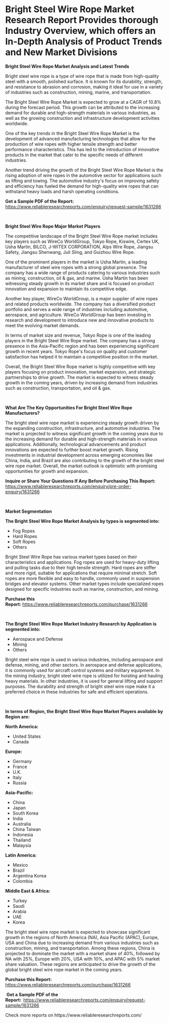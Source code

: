 <p><h1>Bright Steel Wire Rope Market Research Report Provides thorough Industry Overview, which offers an In-Depth Analysis of Product Trends and New Market Divisions</h1></p><p><strong>Bright Steel Wire Rope Market Analysis and Latest Trends</strong></p>
<p><p>Bright steel wire rope is a type of wire rope that is made from high-quality steel with a smooth, polished surface. It is known for its durability, strength, and resistance to abrasion and corrosion, making it ideal for use in a variety of industries such as construction, mining, marine, and transportation.</p><p>The Bright Steel Wire Rope Market is expected to grow at a CAGR of 10.8% during the forecast period. This growth can be attributed to the increasing demand for durable and high-strength materials in various industries, as well as the growing construction and infrastructure development activities worldwide.</p><p>One of the key trends in the Bright Steel Wire Rope Market is the development of advanced manufacturing technologies that allow for the production of wire ropes with higher tensile strength and better performance characteristics. This has led to the introduction of innovative products in the market that cater to the specific needs of different industries.</p><p>Another trend driving the growth of the Bright Steel Wire Rope Market is the rising adoption of wire ropes in the automotive sector for applications such as lifting and towing. The automotive industry's focus on improving safety and efficiency has fueled the demand for high-quality wire ropes that can withstand heavy loads and harsh operating conditions.</p></p>
<p><strong>Get a Sample PDF of the Report:&nbsp;</strong> <a href="https://www.reliableresearchreports.com/enquiry/request-sample/1631266">https://www.reliableresearchreports.com/enquiry/request-sample/1631266</a></p>
<p>&nbsp;</p>
<p><strong>Bright Steel Wire Rope Major Market Players</strong></p>
<p><p>The competitive landscape of the Bright Steel Wire Rope market includes key players such as WireCo WorldGroup, Tokyo Rope, Kiswire, Certex UK, Usha Martin, BILCO, J-WITEX CORPORATION, Alps Wire Rope, Jiangsu Safety, Jiangsu Shenwang, Juli Sling, and Guizhou Wire Rope. </p><p>One of the prominent players in the market is Usha Martin, a leading manufacturer of steel wire ropes with a strong global presence. The company has a wide range of products catering to various industries such as mining, construction, oil & gas, and marine. Usha Martin has been witnessing steady growth in its market share and is focused on product innovation and expansion to maintain its competitive edge.</p><p>Another key player, WireCo WorldGroup, is a major supplier of wire ropes and related products worldwide. The company has a diversified product portfolio and serves a wide range of industries including automotive, aerospace, and agriculture. WireCo WorldGroup has been investing in research and development to introduce new and innovative products to meet the evolving market demands.</p><p>In terms of market size and revenue, Tokyo Rope is one of the leading players in the Bright Steel Wire Rope market. The company has a strong presence in the Asia-Pacific region and has been experiencing significant growth in recent years. Tokyo Rope's focus on quality and customer satisfaction has helped it to maintain a competitive position in the market.</p><p>Overall, the Bright Steel Wire Rope market is highly competitive with key players focusing on product innovation, market expansion, and strategic partnerships to drive growth. The market is expected to witness steady growth in the coming years, driven by increasing demand from industries such as construction, transportation, and oil & gas.</p></p>
<p>&nbsp;</p>
<p><strong>What Are The Key Opportunities For Bright Steel Wire Rope Manufacturers?</strong></p>
<p><p>The bright steel wire rope market is experiencing steady growth driven by the expanding construction, infrastructure, and automotive industries. The market is projected to witness significant growth in the coming years due to the increasing demand for durable and high-strength materials in various applications. Additionally, technological advancements and product innovations are expected to further boost market growth. Rising investments in industrial development across emerging economies like China, India, and Brazil are also contributing to the growth of the bright steel wire rope market. Overall, the market outlook is optimistic with promising opportunities for growth and expansion.</p></p>
<p><strong>Inquire or Share Your Questions If Any Before Purchasing This Report:</strong> <a href="https://www.reliableresearchreports.com/enquiry/pre-order-enquiry/1631266">https://www.reliableresearchreports.com/enquiry/pre-order-enquiry/1631266</a></p>
<p>&nbsp;</p>
<p><strong>Market Segmentation</strong></p>
<p><strong>The Bright Steel Wire Rope Market Analysis by types is segmented into:</strong></p>
<p><ul><li>Fog Ropes</li><li>Hard Ropes</li><li>Soft Ropes</li><li>Others</li></ul></p>
<p><p>Bright Steel Wire Rope has various market types based on their characteristics and applications. Fog ropes are used for heavy-duty lifting and pulling tasks due to their high tensile strength. Hard ropes are stiffer and more rigid, suitable for applications that require minimal stretch. Soft ropes are more flexible and easy to handle, commonly used in suspension bridges and elevator systems. Other market types include specialized ropes designed for specific industries such as marine, construction, and mining.</p></p>
<p><strong>Purchase this Report:&nbsp;</strong><a href="https://www.reliableresearchreports.com/purchase/1631266">https://www.reliableresearchreports.com/purchase/1631266</a></p>
<p>&nbsp;</p>
<p><strong>The Bright Steel Wire Rope Market Industry Research by Application is segmented into:</strong></p>
<p><ul><li>Aerospace and Defense</li><li>Mining</li><li>Others</li></ul></p>
<p><p>Bright steel wire rope is used in various industries, including aerospace and defense, mining, and other sectors. In aerospace and defense applications, it is commonly used for aircraft control systems and military equipment. In the mining industry, bright steel wire rope is utilized for hoisting and hauling heavy materials. In other industries, it is used for general lifting and support purposes. The durability and strength of bright steel wire rope make it a preferred choice in these industries for safe and efficient operations.</p></p>
<p>&nbsp;</p>
<p><strong>In terms of Region, the Bright Steel Wire Rope Market Players available by Region are:</strong></p>
<p>
    <p> <strong> North America: </strong>
        <ul>
            <li>United States</li>
            <li>Canada</li>
        </ul>
        </p> 
    <p> <strong> Europe: </strong>
        <ul>
            <li>Germany</li>
            <li>France</li>
            <li>U.K.</li>
            <li>Italy</li>
            <li>Russia</li>
        </ul>
        </p> 
    <p> <strong> Asia-Pacific: </strong>
        <ul>
            <li>China</li>
            <li>Japan</li>
            <li>South Korea</li>
            <li>India</li>
            <li>Australia</li>
            <li>China Taiwan</li>
            <li>Indonesia</li>
            <li>Thailand</li>
            <li>Malaysia</li>
        </ul>
        </p> 
    <p> <strong> Latin America: </strong>
        <ul>
            <li>Mexico</li>
            <li>Brazil</li>
            <li>Argentina Korea</li>
            <li>Colombia</li>
        </ul>
        </p> 
    <p> <strong> Middle East & Africa: </strong>
        <ul>
            <li>Turkey</li>
            <li>Saudi</li>
            <li>Arabia</li>
            <li>UAE</li>
            <li>Korea</li>
        </ul>
    </p>
    </p>
<p><p>The bright steel wire rope market is expected to showcase significant growth in the regions of North America (NA), Asia Pacific (APAC), Europe, USA and China due to increasing demand from various industries such as construction, mining, and transportation. Among these regions, China is projected to dominate the market with a market share of 40%, followed by NA with 25%, Europe with 20%, USA with 10%, and APAC with 5% market share valuation. These regions are anticipated to drive the growth of the global bright steel wire rope market in the coming years.</p></p>
<p><strong>Purchase this Report: </strong><a href="https://www.reliableresearchreports.com/purchase/1631266">https://www.reliableresearchreports.com/purchase/1631266</a></p>
<p>&nbsp;<strong>Get a Sample PDF of the Report:&nbsp;&nbsp;</strong><a href="https://www.reliableresearchreports.com/enquiry/request-sample/1631266">https://www.reliableresearchreports.com/enquiry/request-sample/1631266</a></p>
<p><strong></strong></p>
<p>Check more reports on https://www.reliableresearchreports.com/</p>